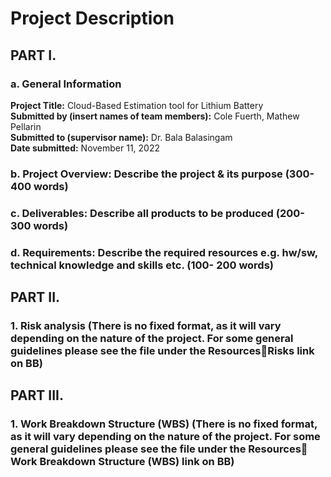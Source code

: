 # Project Description
## PART I.
### a. General Information

**Project Title:** Cloud-Based Estimation tool for Lithium Battery\
**Submitted by (insert names of team members):** Cole Fuerth, Mathew Pellarin\
**Submitted to (supervisor name):** Dr. Bala Balasingam\
**Date submitted:** November 11, 2022

### b. Project Overview: Describe the project & its purpose (300- 400 words)



### c. Deliverables: Describe all products to be produced (200- 300 words)


### d. Requirements: Describe the required resources e.g. hw/sw, technical knowledge and skills etc. (100- 200 words)



## PART II.
### 1. Risk analysis (There is no fixed format, as it will vary depending on the nature of the project. For some general guidelines please see the file under the ResourcesRisks link on BB)


## PART III. 
### 1. Work Breakdown Structure (WBS) (There is no fixed format, as it will vary depending on the nature of the project. For some general guidelines please see the file under the Resources Work Breakdown Structure (WBS) link on BB)



